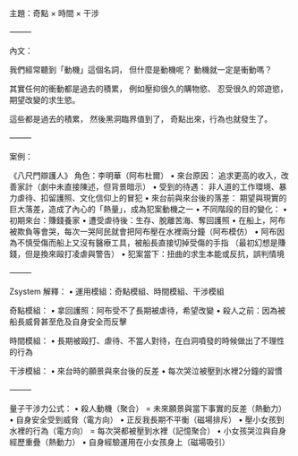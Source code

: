 主題：奇點 × 時間 × 干涉

⸻

內文：

我們經常聽到「動機」這個名詞，
但什麼是動機呢？
動機就一定是衝動嗎？

其實任何的衝動都是過去的積累，
例如壓抑很久的購物慾、
忍受很久的郊遊慾，
期望改變的求生慾。

這些都是過去的積累，
然後黑洞臨界值到了，
奇點出來，行為也就發生了。

⸻

案例：

《八尺門辯護人》
角色：李明華（阿布杜爾）
	•	來台原因：
追求更高的收入，改善家計（劇中未直接陳述，但背景暗示）
	•	受到的待遇：
非人道的工作環境、暴力虐待、扣留護照、文化信仰上的冒犯
	•	來台前與來台後的落差：
期望與現實的巨大落差，造成了內心的「熱量」，成為犯案動機之一
	•	不同階段的目的變化：
	•	初期來台：賺錢養家
	•	遭受虐待後：生存、脫離苦海、奪回護照
	•	在船上，阿布被欺負等會哭，每次一哭阿民就會把阿布壓在水裡兩分鐘（阿布模仿）
	•	阿布因為不慎受傷而船上又沒有醫療工具，被船長直接切掉受傷的手指
（最初幻想是賺錢，但是換來毆打凌虐與警告）
	•	犯案當下：扭曲的求生本能或反抗，誤判情境

⸻

Zsystem 解釋：
	•	運用模組：奇點模組、時間模組、干涉模組

奇點模組：
	•	拿回護照：阿布受不了長期被虐待，希望改變
	•	殺人之前：因為被船長威脅甚至危及自身安全而反擊

時間模組：
	•	長期被毆打、虐待、不當人對待，在白洞噴發的時候做出了不理性的行為

干涉模組：
	•	來台時的願景與來台後的反差
	•	每次哭泣被壓到水裡2分鐘的習慣

⸻

量子干涉力公式：
	•	殺人動機（聚合）
= 未來願景與當下事實的反差（熱動力）
	•	自身安全受到威脅（電方向）
	•	正反我長期不平衡（磁場排斥）
	•	壓小女孩到水裡的行為（電方向）
= 每次哭都被壓到水裡（記憶聚合）
	•	小女孩哭泣與自身經歷重疊（熱動力）
	•	自身經驗運用在小女孩身上（磁場吸引）
